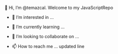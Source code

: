 👋 Hi, I’m @temazcal. Welcome to my JavaScriptRepo

- 👀 I’m interested in ...

- 🌱 I’m currently learning ...

- 💞️ I’m looking to collaborate on ...

- 📫 How to reach me ...
updated line
